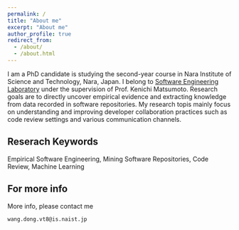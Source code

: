 ```yaml
---
permalink: /
title: "About me"
excerpt: "About me"
author_profile: true
redirect_from: 
  - /about/
  - /about.html
---
```


I am a PhD candidate is studying the second-year course in Nara Institute of Science and Technology, Nara, Japan. I belong to [Software Engineering Laboratory](https://naist-se.github.io/) under the supervision of Prof. Kenichi Matsumoto. Research goals are to directly uncover empirical evidence and extracting knowledge from data recorded in software repositories. My research topis mainly focus on understanding and improving developer collaboration practices such as code review settings and various communication channels.

Reserach Keywords
------
Empirical Software Engineering, Mining Software Repositories, Code Review, Machine Learning

For more info
------
More info, please contact me
```
wang.dong.vt8@is.naist.jp
```
